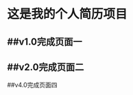 这是我的个人简历项目
=====================
##v1.0完成页面一
---------------
##v2.0完成页面二
------------------
##v4.0完成页面四



